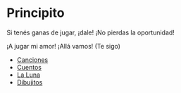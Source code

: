 # Principito

Si tenés ganas de jugar, ¡dale! ¡No pierdas la oportunidad!

¡A jugar mi amor!
¡Allá vamos! (Te sigo) 



* [Canciones](./Canciones.md)
* [Cuentos](./Cuentos.md)
* [La Luna](./LaLuna.md)
* [Dibujitos](./Dibujitos.md)

